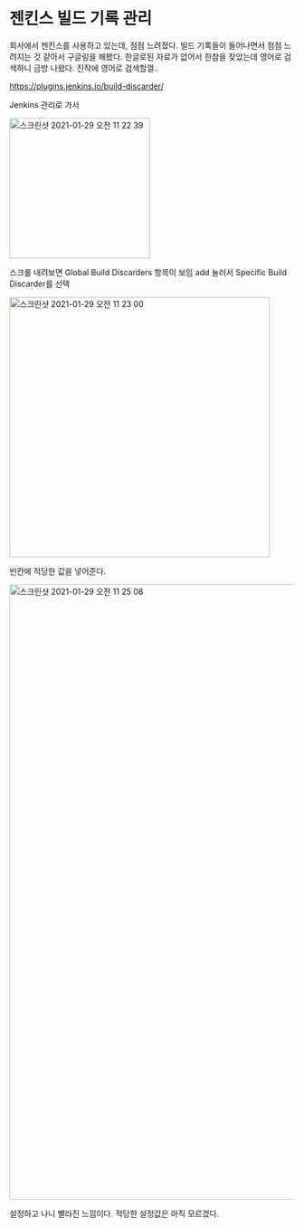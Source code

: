 # 젠킨스 빌드 기록 관리

회사에서 젠킨스를 사용하고 있는데, 점점 느려졌다.
빌드 기록들이 들어나면서 점점 느려지는 것 같아서 구글링을 해봤다.
한글로된 자료가 없어서 한참을 찾았는데 영어로 검색하니 금방 나왔다. 진작에 영어로 검색할껄..

https://plugins.jenkins.io/build-discarder/

Jenkins 관리로 가서

<img width="248" alt="스크린샷 2021-01-29 오전 11 22 39" src="https://user-images.githubusercontent.com/15120049/106230790-a241af80-6233-11eb-8531-2605f397b7b7.png">


스크롤 내려보면 Global Build Discarders 항목이 보임
add 눌러서 Specific Build Discarder를 선택

<img width="460" alt="스크린샷 2021-01-29 오전 11 23 00" src="https://user-images.githubusercontent.com/15120049/106230793-a2da4600-6233-11eb-9500-323897b6bf0c.png">


빈칸에 적당한 값을 넣어준다.

<img width="1087" alt="스크린샷 2021-01-29 오전 11 25 08" src="https://user-images.githubusercontent.com/15120049/106230798-a40b7300-6233-11eb-84ed-ad9235574d25.png">


설정하고 나니 빨라진 느낌이다. 적당한 설정값은 아직 모르겠다.

